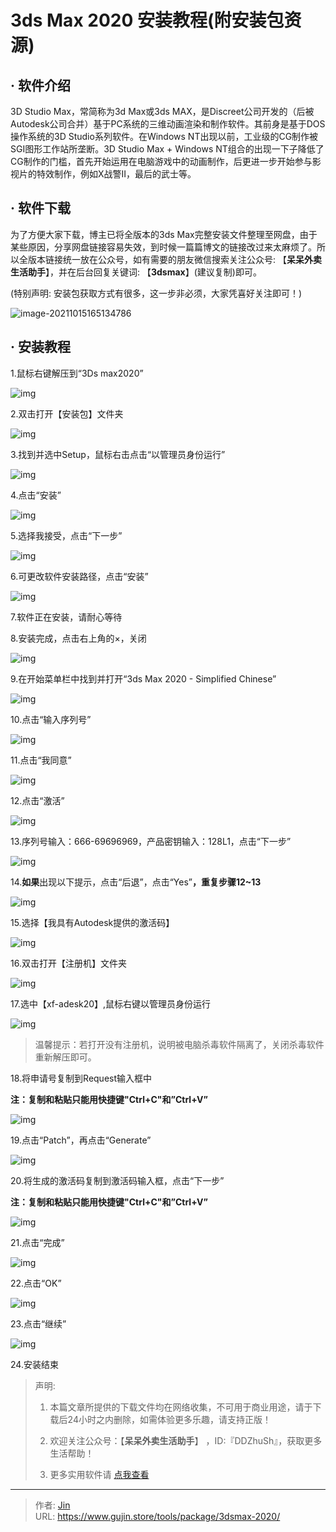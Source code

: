 # 3ds Max 2020 安装教程(附安装包资源)


## · 软件介绍
3D Studio Max，常简称为3d Max或3ds MAX，是Discreet公司开发的（后被Autodesk公司合并）基于PC系统的三维动画渲染和制作软件。其前身是基于DOS操作系统的3D Studio系列软件。在Windows NT出现以前，工业级的CG制作被SGI图形工作站所垄断。3D Studio Max + Windows NT组合的出现一下子降低了CG制作的门槛，首先开始运用在电脑游戏中的动画制作，后更进一步开始参与影视片的特效制作，例如X战警II，最后的武士等。


## · 软件下载
为了方便大家下载，博主已将全版本的3ds Max完整安装文件整理至网盘，由于某些原因，分享网盘链接容易失效，到时候一篇篇博文的链接改过来太麻烦了。所以全版本链接统一放在公众号，如有需要的朋友微信搜索关注公众号: 【**呆呆外卖生活助手**】，并在后台回复关键词: 【**3dsmax**】(建议复制)即可。

(特别声明: 安装包获取方式有很多，这一步非必须，大家凭喜好关注即可！)

![image-20211015165134786](https://img.gujin.store/img/image-20211015165134786.png)

## · 安装教程

1.鼠标右键解压到“3Ds max2020”

![img](https://img.gujin.store/img/v2-4ea18ca8ab339b376a4ed16870f009d4_720w.png)

2.双击打开【安装包】文件夹

![img](https://img.gujin.store/img/v2-f0706a7850fae2580b8408e65cc0cb06_720w.png)

3.找到并选中Setup，鼠标右击点击“以管理员身份运行”

![img](https://img.gujin.store/img/v2-3872e082594c33dd8de83662a12e7051_720w.png)

4.点击“安装”

![img](https://img.gujin.store/img/v2-3c51787024ca34c744959772e7beea19_720w.png)

5.选择我接受，点击“下一步”

![img](https://img.gujin.store/img/v2-9375e01371478b417221a3b6bdc39d90_720w.png)

6.可更改软件安装路径，点击“安装”

![img](https://img.gujin.store/img/v2-58d8064af325f121eab0bfab703cb738_720w.png)

7.软件正在安装，请耐心等待

8.安装完成，点击右上角的×，关闭

![img](https://img.gujin.store/img/v2-ce975002b9a605a7b1b4721751ef9638_720w.png)

9.在开始菜单栏中找到并打开“3ds Max 2020 - Simplified Chinese”

![img](https://img.gujin.store/img/v2-9db8eece26780f5cb467cb5c281c34f3_720w.png)

10.点击“输入序列号”

![img](https://img.gujin.store/img/v2-617a21bdf8693eeead2abb18fd508bdd_720w.png)

11.点击“我同意”

![img](https://img.gujin.store/img/v2-cce386e4752870e10657ff5c9da9e0ae_720w.png)

12.点击“激活”

![img](https://img.gujin.store/img/v2-4d65757c8317b06f37b0a432bd2847d3_720w.png)

13.序列号输入：666-69696969，产品密钥输入：128L1，点击“下一步”

![img](https://img.gujin.store/img/v2-7fcbfb4ad1bec85a744cfa03df51eb59_720w.png)

14.**如果**出现以下提示，点击“后退”，点击“Yes”**，重复步骤12~13**

![img](https://img.gujin.store/img/v2-a6a0affa3d7574d904c89f50fdcb5e13_720w.png)

15.选择【我具有Autodesk提供的激活码】

![img](https://img.gujin.store/img/v2-d0f66194a35b85dcecddf5868cb36695_720w.png)

16.双击打开【注册机】文件夹

![img](https://img.gujin.store/img/v2-4373b9ff176c7214f5f9d0c646e45d51_720w.png)

17.选中【xf-adesk20】,鼠标右键以管理员身份运行

![img](https://img.gujin.store/img/v2-1465aa27f8c0c6652805a2f26ac6efc1_720w.png)

> 温馨提示：若打开没有注册机，说明被电脑杀毒软件隔离了，关闭杀毒软件重新解压即可。

18.将申请号复制到Request输入框中

**注：复制和粘贴只能用快捷键"Ctrl+C"和”Ctrl+V”**

![img](https://img.gujin.store/img/v2-c5d1935d5cb0bf16114a7079b64f39da_720w.png)



19.点击“Patch”，再点击“Generate”

![img](https://img.gujin.store/img/v2-04f0dfdeec2105424a02e6bd7e627c97_720w.png)

20.将生成的激活码复制到激活码输入框，点击“下一步”

**注：复制和粘贴只能用快捷键"Ctrl+C"和”Ctrl+V”**

![img](https://img.gujin.store/img/v2-494e339e87b56af02ba5c54b08453a46_720w.png)



21.点击“完成”

![img](https://img.gujin.store/img/v2-574bfa096f3391077f262ad607705e56_720w.png)

22.点击“OK”

![img](https://img.gujin.store/img/v2-859a19529ca9834d41bb13d6c7314051_720w.png)



23.点击“继续”

![img](https://img.gujin.store/img/v2-9f7de82ec61ba871e1b44b6da3ee6b84_720w.png)

24.安装结束




> 声明: 
>
> 1. 本篇文章所提供的下载文件均在网络收集，不可用于商业用途，请于下载后24小时之内删除，如需体验更多乐趣，请支持正版！
>
> 2. 欢迎关注公众号：【**呆呆外卖生活助手**】 ，ID:『DDZhuSh』，获取更多生活帮助！
>
> 3. 更多实用软件请  [点我查看](/tools)

---

> 作者: [Jin](https://img.gujin.store/img/favicon.ico)  
> URL: https://www.gujin.store/tools/package/3dsmax-2020/  


